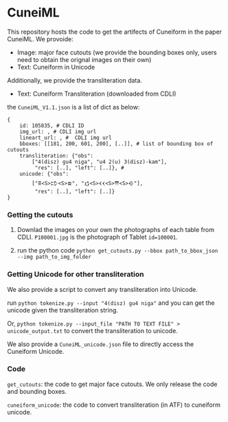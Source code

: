 # CuneiML

This repository hosts the code to get the artifects of Cuneiform in the paper CuneiML. We provoide:

- Image: major face cutouts (we provide the bounding boxes only, users need to obtain the orignal images on their own)
- Text: Cuneiform in Unicode

Additionally, we provide the transliteration data.

- Text: Cuneiform Transliteration (downloaded from CDLI)

the `CuneiML_V1.1.json` is a list of dict as below:

```
{
    id: 105835, # CDLI ID
    img_url: , # CDLI img url
    lineart_url: , #  CDLI img url
    bboxes: [[181, 200, 601, 200], [..]], # list of bounding box of cutouts
    transliteration: {"obs": 
        ["4(disz) gu4 niga", "u4 2(u) 3(disz)-kam"],
         "res": [..], "left": [..]}, # 
    unicode: {"obs": 
        ["𒐉<S>𒄞<S>𒊺", "𒌓<S>𒌋𒌋<S>𒐈<S>𒄰"],
         "res": [..], "left": [..]}
}
```

### Getting the cutouts

1. Downlad the images on your own the photographs of each table from CDLI. `P100001.jpg` is the photograph of Tablet `id=100001`.

2. run the python code `python get_cutouts.py --bbox path_to_bbox_json --img path_to_img_folder`


### Getting Unicode for other transliteration

We also provide a script to convert any transliteration into Unicode.

run `python tokenize.py --input "4(disz) gu4 niga"` and you can get the unicode given the transliteration string.

Or, `python tokenize.py --input_file "PATH TO TEXT FILE" > unicode_output.txt` to convert the transliteration to unicode.

We also provide a `CuneiML_unicode.json` file to directly access the Cuneiform Unicode.

### Code

`get_cutouts`: the code to get major face cutouts. We only release the code and bounding boxes.

`cuneiform_unicode`: the code to convert transliteration (in ATF) to cuneiform unicode.